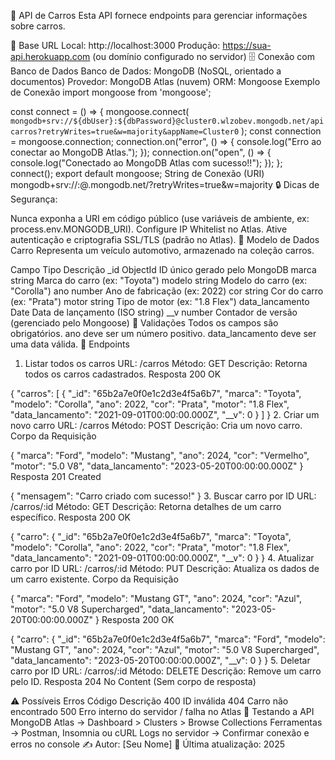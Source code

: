 🚗 API de Carros
Esta API fornece endpoints para gerenciar informações sobre carros.

📌 Base URL
Local: http://localhost:3000
Produção: https://sua-api.herokuapp.com (ou domínio configurado no servidor)
🗄️ Conexão com Banco de Dados
Banco de Dados: MongoDB (NoSQL, orientado a documentos)
Provedor: MongoDB Atlas (nuvem)
ORM: Mongoose
Exemplo de Conexão
import mongoose from 'mongoose';

const connect = () => {
    mongoose.connect(
        `mongodb+srv://${dbUser}:${dbPassword}@cluster0.wlzobev.mongodb.net/apicarros?retryWrites=true&w=majority&appName=Cluster0`
    );
    const connection = mongoose.connection;
    connection.on("error", () => {
        console.log("Erro ao conectar ao MongoDB Atlas.");
    });
    connection.on("open", () => {
        console.log("Conectado ao MongoDB Atlas com sucesso!!");
    });
};
connect();
export default mongoose;
String de Conexão (URI)
mongodb+srv://<username>:<password>@<cluster>.mongodb.net/<database>?retryWrites=true&w=majority
🔒 Dicas de Segurança:

Nunca exponha a URI em código público (use variáveis de ambiente, ex: process.env.MONGODB_URI).
Configure IP Whitelist no Atlas.
Ative autenticação e criptografia SSL/TLS (padrão no Atlas).
📑 Modelo de Dados
Carro
Representa um veículo automotivo, armazenado na coleção carros.

Campo	Tipo	Descrição
_id	ObjectId	ID único gerado pelo MongoDB
marca	string	Marca do carro (ex: "Toyota")
modelo	string	Modelo do carro (ex: "Corolla")
ano	number	Ano de fabricação (ex: 2022)
cor	string	Cor do carro (ex: "Prata")
motor	string	Tipo de motor (ex: "1.8 Flex")
data_lancamento	Date	Data de lançamento (ISO string)
__v	number	Contador de versão (gerenciado pelo Mongoose)
🔎 Validações
Todos os campos são obrigatórios.
ano deve ser um número positivo.
data_lancamento deve ser uma data válida.
🔗 Endpoints
1. Listar todos os carros
URL: /carros
Método: GET
Descrição: Retorna todos os carros cadastrados.
Resposta 200 OK

{
  "carros": [
    {
      "_id": "65b2a7e0f0e1c2d3e4f5a6b7",
      "marca": "Toyota",
      "modelo": "Corolla",
      "ano": 2022,
      "cor": "Prata",
      "motor": "1.8 Flex",
      "data_lancamento": "2021-09-01T00:00:00.000Z",
      "__v": 0
    }
  ]
}
2. Criar um novo carro
URL: /carros
Método: POST
Descrição: Cria um novo carro.
Corpo da Requisição

{
  "marca": "Ford",
  "modelo": "Mustang",
  "ano": 2024,
  "cor": "Vermelho",
  "motor": "5.0 V8",
  "data_lancamento": "2023-05-20T00:00:00.000Z"
}
Resposta 201 Created

{
  "mensagem": "Carro criado com sucesso!"
}
3. Buscar carro por ID
URL: /carros/:id
Método: GET
Descrição: Retorna detalhes de um carro específico.
Resposta 200 OK

{
  "carro": {
    "_id": "65b2a7e0f0e1c2d3e4f5a6b7",
    "marca": "Toyota",
    "modelo": "Corolla",
    "ano": 2022,
    "cor": "Prata",
    "motor": "1.8 Flex",
    "data_lancamento": "2021-09-01T00:00:00.000Z",
    "__v": 0
  }
}
4. Atualizar carro por ID
URL: /carros/:id
Método: PUT
Descrição: Atualiza os dados de um carro existente.
Corpo da Requisição

{
  "marca": "Ford",
  "modelo": "Mustang GT",
  "ano": 2024,
  "cor": "Azul",
  "motor": "5.0 V8 Supercharged",
  "data_lancamento": "2023-05-20T00:00:00.000Z"
}
Resposta 200 OK

{
  "carro": {
    "_id": "65b2a7e0f0e1c2d3e4f5a6b7",
    "marca": "Ford",
    "modelo": "Mustang GT",
    "ano": 2024,
    "cor": "Azul",
    "motor": "5.0 V8 Supercharged",
    "data_lancamento": "2023-05-20T00:00:00.000Z",
    "__v": 0
  }
}
5. Deletar carro por ID
URL: /carros/:id
Método: DELETE
Descrição: Remove um carro pelo ID.
Resposta 204 No Content (Sem corpo de resposta)

⚠️ Possíveis Erros
Código	Descrição
400	ID inválida
404	Carro não encontrado
500	Erro interno do servidor / falha no Atlas
🧪 Testando a API
MongoDB Atlas → Dashboard > Clusters > Browse Collections
Ferramentas → Postman, Insomnia ou cURL
Logs no servidor → Confirmar conexão e erros no console
✍️ Autor: [Seu Nome]
📅 Última atualização: 2025
